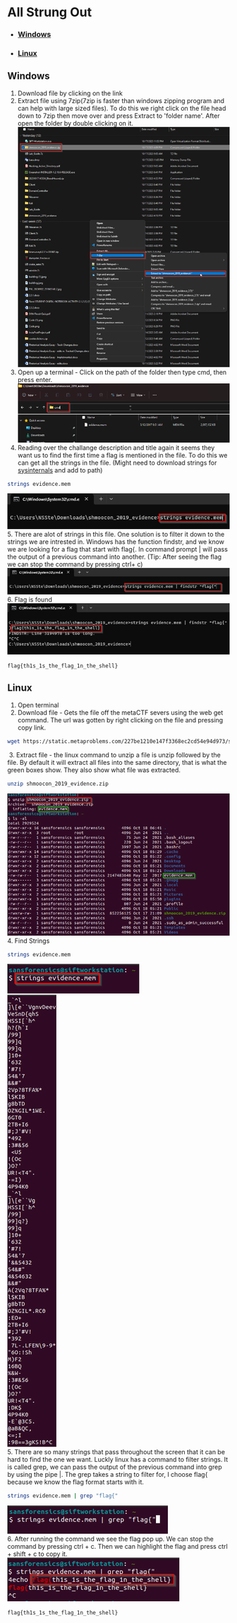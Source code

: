 # All Strung Out
- ### [Windows](#windows)
- ### [Linux](#linux)

## Windows
1. Download file by clicking on the link
2. Extract file using 7zip(7zip is faster than windows zipping program and can help with large sized files). To do this we right click on the file head down to 7zip then move over and press Extract to 'folder name'. After open the folder by double clicking on it.
![expic](Media/ExtractPic.png)
3. Open up a terminal - Click on the path of the folder then type cmd, then press enter.
![cmdpop](Media/cmdopenstrung.png)
4. Reading over the challange description and title again it seems they want us to find the first time a flag is mentioned in the file. To do this we can get all the strings in the file. (Might need to download strings for [sysinternals](https://learn.microsoft.com/en-us/sysinternals/downloads/strings) and add to path)
```bash 
strings evidence.mem
```
![Longstrung](Media/Stringcommandin.png)\
5. There are alot of strings in this file. One solution is to filter it down to the strings we are intrested in. Windows has the function findstr, and we know we are looking for a flag that start with flag{. In command prompt | will pass the output of a previous command into another. (Tip: After seeing the flag we can stop the command by pressing ctrl+ c)
![wingrep](Media/wingrep.png)\
6. Flag is found\
![flagthing](Media/flagfagl.png)
```bash
flag{th1s_1s_the_flag_1n_the_shell}
```

## Linux
1. Open terminal
2. Download file - Gets the file off the metaCTF severs using the web get command. The url was gotten by right clicking on the file and pressing copy link.
```bash
wget https://static.metaproblems.com/227be1210e147f3368ec2cd54e94d973/shmoocon_2019_evidence.zip
```
![]()
3. Extract file - the linux command to unzip a file is unzip followed by the file. By default it will extract all files into the same directory, that is what the green boxes show. They also show what file was extracted.
```bash
unzip shmoocon_2019_evidence.zip
```
![unzip](Media/unzip.png)\
4. Find Strings
```bash
strings evidence.mem
```
![strings](Media/Strings.png)\
![badstrings](Media/BadStrings.png)\
5. There are so many strings that pass throughout the screen that it can be hard to find the one we want. Luckly linux has a command to filter strings. It is called grep, we can pass the output of the previous command into grep by using the pipe |. The grep takes a string to filter for, I choose flag{ because we know the flag format starts with it.
```bash
strings evidence.mem | grep "flag{"
```
![bigboom](Media/BigBoom.png)\
6. After running the command we see the flag pop up. We can stop the command by pressing ctrl + c. Then we can highlight the flag and press ctrl + shift + c to copy it.\
![flag!!](Media/flaglin.png)
```bash
flag{th1s_1s_the_flag_1n_the_shell}
```
